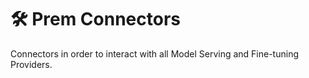 # 🛠️ Prem Connectors

Connectors in order to interact with all Model Serving and Fine-tuning Providers.
